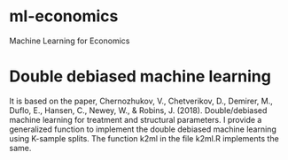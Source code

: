 # ml-economics
Machine Learning for Economics

# Double debiased machine learning
It is based on the paper, Chernozhukov, V., Chetverikov, D., Demirer, M., Duflo, E., Hansen, C., Newey, W., & Robins, J. (2018). Double/debiased machine learning for treatment and structural parameters. I provide a generalized function to implement the double debiased machine learning using K-sample splits. The function k2ml in the file k2ml.R implements the same. 
